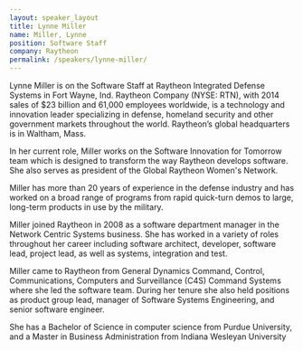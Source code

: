 ```yaml
---
layout: speaker_layout
title: Lynne Miller
name: Miller, Lynne
position: Software Staff
company: Raytheon
permalink: /speakers/lynne-miller/
---
```


Lynne Miller is on the Software Staff at Raytheon Integrated Defense Systems in Fort Wayne, Ind. Raytheon Company (NYSE: RTN), with 2014 sales of $23 billion and 61,000 employees worldwide, is a technology and innovation leader specializing in defense, homeland security and other government markets throughout the world. Raytheon’s global headquarters is in Waltham, Mass.

In her current role, Miller works on the Software Innovation for Tomorrow team which is designed to transform the way Raytheon develops software.  She also serves as president of the Global Raytheon Women's Network.  

Miller has more than 20 years of experience in the defense industry and has worked on a broad range of programs from rapid quick-turn demos to large, long-term products in use by the military.  

Miller joined Raytheon in 2008 as a software department manager in the Network Centric Systems business. She has worked in a variety of roles throughout her career including software architect, developer, software lead, project lead, as well as systems, integration and test.   

Miller came to Raytheon from General Dynamics Command, Control, Communications, Computers and Surveillance (C4S) Command Systems where she led the software team. During her tenure she also held positions as product group lead, manager of Software Systems Engineering, and senior software engineer. 

She has a Bachelor of Science in computer science from Purdue University, and a Master in Business Administration from Indiana Wesleyan University

